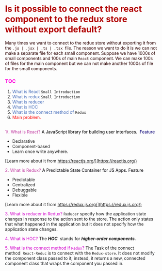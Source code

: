 # <span style="color:#b20101">Is it possible to connect the react component to the redux store without export default?</span>

<span style="color:#2b0000">Many times we want to connect to the redux store without exporting it from the `.js | .jsx | .ts | .tsx`  file. The reason we want to do it is we can not make a separate file for each small component. Suppose we have 1000s of small components and 100s of main `React` component. We can make 100s of files for the main component but we can not make another 1000s of file for the small components.</span>

### <span style="color:#ff00dc">TOC</span>

1. <span style="color:#4970bd">What is React </span>`Small Introduction`
2. <span style="color:#4970bd">What is redux </span>`Small Introduction`
3. <span style="color:#4970bd">What is reducer</span>
4. <span style="color:#4970bd">What is HOC</span>
5. <span style="color:#4970bd">What is the connect method of </span>`Redux`
6. <span style="color:#ff0000">Main problem.</span>

<br>
<span style="color:#c343a5">1\. What is React?</span>
<span style="color:#000000">A JavaScript library for building user interfaces. </span>
<span style="color:#080076">Feature</span>

* Declarative
* Component-based
* Learn once write anywhere.

[Learn more about it from https://reactjs.org/](https://reactjs.org/)

<span style="color:#c343a5">2\. What is Redux?</span>
<span style="color:#010106">A Predictable State Container for JS Apps.</span>
<span style="color:#010106">Feature</span>

* Predictable
* Centralized
* Debuggable
* Flexible

[Learn more about it from https://redux.js.org/](https://redux.js.org/)

<span style="color:#d200cb">3\. What is reducer in Redux?</span>
`Reducer` specify how the application state changes in response to the action sent to the store. The action only states that what happened in the application but it does not specify how the application state changes.

<span style="color:  #d200cb;;">4\. What is HOC?</span>
The <i>**HOC**</i>  stands for <b>*higher-order components.*</b>

<span style="color:#d200cb">5\. What is the connect method if `Redux`?</span>
The Task of the connect method  `React-Reduc` is to connect with the `Redux-store`. <span style="color:  #1c1e21;;">It does not modify the component class passed to it; instead, it returns a new, connected component class that wraps the component you passed in.</span>
